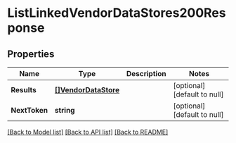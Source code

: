 # ListLinkedVendorDataStores200Response

## Properties
Name | Type | Description | Notes
------------ | ------------- | ------------- | -------------
**Results** | [**[]VendorDataStore**](VendorDataStore.md) |  | [optional] [default to null]
**NextToken** | **string** |  | [optional] [default to null]

[[Back to Model list]](../README.md#documentation-for-models) [[Back to API list]](../README.md#documentation-for-api-endpoints) [[Back to README]](../README.md)

